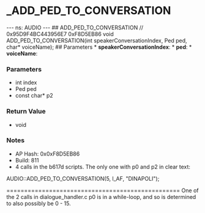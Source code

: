 # _ADD_PED_TO_CONVERSATION

--- ns: AUDIO --- ## ADD_PED_TO_CONVERSATION  // 0x95D9F4BC443956E7 0xF8D5EB86 void ADD_PED_TO_CONVERSATION(int speakerConversationIndex, Ped ped, char* voiceName);   ## Parameters * **speakerConversationIndex**: * **ped**: * **voiceName**:

### Parameters
* int index
* Ped ped
* const char* p2

### Return Value
* void

### Notes
* AP Hash: 0x0xF8D5EB86
* Build: 811
* 4 calls in the b617d scripts. The only one with p0 and p2 in clear text:

AUDIO::ADD_PED_TO_CONVERSATION(5, l_AF, "DINAPOLI");

=================================================
One of the 2 calls in dialogue_handler.c p0 is in a while-loop, and so is determined to also possibly be 0 - 15.

